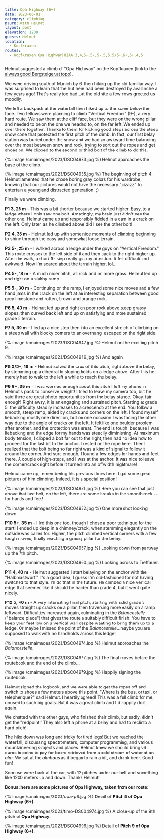 ```yaml
---
title: Opa Highway (6+)
date: 2023-06-01
category: climbing
blurb: With Helmut
layout: post
elevation: 1200
guests: Helmut
location:
  - Kopfkraxen
routes:
  - Kopfkraxen Opa Highway|UIAA|3,4,5-,5-,5-,5,5,5/5+,6+,5+,4,5
---
```


Helmut suggested a climb of "Opa Highway" on the Kopfkraxen (link to the
[always good Bergsteiger.at topo](https://www.bergsteigen.com/touren/klettern/opa-highway-kopfkraxen/)).

We were driving south of Munich by 6, then hiking up the old familiar way.
I was surprised to learn that the hut here had been destroyed by avalanche
a few years ago! That's really too bad...at the old site a few cows
greeted us moodily.

We left a backpack at the waterfall then hiked up to the scree below the face.
Two fellows were planning to climb "Vertical Freedom" (9-), a very hard route.
We saw them at the cliff face, but they were on the wrong pillar and needed
to be on the one we headed to, on the far left. We ended up over there
together. Thanks to them for kicking good steps across the steep snow
cone that protected the first pitch of the climb. In fact, our first belay
station was buried under the snow and we had an awkward time balancing
over the moat between snow and rock, trying to sort out the ropes and get
shoes on. We clipped to the second or third bolt of the climb to do this.

{% image /cmaimages/2023/DSC04933.jpg %}
Helmut approaches the base of the climb.

{% image /cmaimages/2023/DSC04935.jpg %}
The beginning of pitch 4. Helmut lamented that he chose boring gray colors for
his wardrobe,
knowing that our pictures would not have the necessary "pizazz" to entertain
a young and distracted generation. ;)

Finally we were climbing.

**P1 3, 25 m** - This was a bit shorter because we started higher. Easy, to
a ledge where I only saw one bolt. Amazingly, my brain just didn't see the
other one. Helmut came up and responsibly fiddled in a cam in a crack on the
left. Only later, as he climbed above did I see the other bolt!

**P2 4, 35 m** - Helmut led up with some nice moments of climbing beginning
to shine through the easy and somewhat loose terrain.

**P3 5-, 25 m** - I walked across a ledge under the guys on "Vertical Freedom."
This route crosses to the left side of it and then back to the right higher
up. After the walk, a short 5- step really got my attention. It felt difficult
and awkward. Now I'm scared about the terrain higher, lol...

**P4 5-, 18 m** - A much nicer pitch, all rock and no more grass. Helmut led
up and right on a slabby ramp.

**P5 5-, 30 m** - Continuing on the ramp, I enjoyed some nice moves and a few
hand jams in the crack on the left at an interesting separation between
good grey limestone and rotten, brown and orange rock.

**P6 5, 40 m** - Helmut led up and right on poor rock above steep grassy slopes, then
curved back left and up on satisfying and more sustained grade 5 terrain.

**P7 5, 30 m** - I led up a nice step then into an excellent stretch of climbing
on a steep wall with blocky corners to an overhang, escaped on the right side.

{% image /cmaimages/2023/DSC04947.jpg %}
Helmut on the exciting pitch 9.

{% image /cmaimages/2023/DSC04949.jpg %}
And again.

**P8 5/5+, 18 m** - Helmut solved the crux of this pitch, right above the
belay, by stemming up a dihedral to sloping holds on a ledge above. After this
he merely had to walk to the left a while to reach the belay.

**P9 6+, 35 m** - I was worried enough about this pitch I left my phone in
Helmut's pack to conserve weight! I tried to leave my camera too, but he said
there are great photo opportunities from the belay stance. Okay, fair enough!
Right away, it is an engaging and sustained pitch. Starting at grade 5, the
difficulty steadily increases to a crescendo at the end. You follow a smooth,
steep ramp, aided by cracks and corners on the left. I found myself liebacking
mostly one direction, but on one occasion I was facing the other way due to
the angle of cracks on the left. It felt like one boulder problem after another,
and the protection was great. The end is tough, because I was liebacking
and the edge for my hands was steadily diminishing. At maximum body tension,
I clipped a bolt far out to the right, then had no idea how to proceed for
the last bit to the anchor. I rested on the rope here. Then I realized
that the bolt being so far right was a kind of signal to follow it around the
corner. And sure enough, I found a few edges for hands and feet there. A couple
of high-steps, and I was at the anchor. It was nice to leave the corner/crack
right before it turned into an offwidth nightmare!

Helmut came up, remembering his previous times here. I got some great pictures
of him climbing. Indeed, it is a special position!

{% image /cmaimages/2023/DSC04951.jpg %}
Here you can see that just above that last bolt, on the left, there are some
breaks in the smooth rock -- for hands and feet!

{% image /cmaimages/2023/DSC04952.jpg %}
One more shot looking down.


**P10 5+, 35 m** - I led this one too, though I chose a poor technique for the
start! I ended up deep in a chimney/crack, when stemming elegantly on the outside
was called for. Higher, the pitch climbed vertical corners with a few tough
moves, finally reaching a grassy pillar for the belay.

{% image /cmaimages/2023/DSC04957.jpg %}
Looking down from partway up the 7th pitch.

{% image /cmaimages/2023/DSC04960.jpg %}
Looking across to Treffauer.

**P11 4, 40 m** - Helmut suggested I start belaying on the anchor with the
"Halbmastwurf." It's a good idea, I guess I'm old-fashioned for not having switched
to that style. I'll do that in the future. He climbed a nice vertical edge
that seemed like it should be harder than grade 4, but it went quite nicely.

**P12 5, 40 m** - A very interesting final pitch, starting with solid grade 5
moves straight up cracks on a pillar, then traversing more easily on a ramp leftward.
Difficulties increased again, culminating in the *Balancestelle* ("balance place")
that gives the route a suitably difficult finish. You have to keep your feet
low on a vertical wall despite wanting to bring them up to a ledge. Or maybe I
missed the point of the *Balancestelle*...maybe you are supposed to walk
with no handholds across this ledge!

{% image /cmaimages/2023/DSC04974.jpg %}
Helmut approaches the *Balancestelle*.

{% image /cmaimages/2023/DSC04977.jpg %}
The final moves before the routebook and the end of the climb...

{% image /cmaimages/2023/DSC04979.jpg %}
Happily signing the routebook.

Helmut signed the logbook, and we were able to get the ropes off and switch to
shoes a few meters above this point. "Where is the bus, or taxi, or telepherique?"
said Helmut. I heartily agreed! This was a full climb for me, unused to such
big goals. But it was a great climb and I'd happily do it again.

We chatted with the other guys, who finished their climb, but sadly, didn't get
the "redpoint." They also left a phone at a belay and had to reclimb a hard pitch!

The hike down was long and tricky for tired legs! But we reached the waterfall,
discussing spectrometers, computer programming, and various mountaineering subjects
and places. Helmut knew we should brings 6 euros in coins to pay for beers
retrieved from a cold stream of water at an *alm*. We sat at the *almhaus* as
it began to rain a bit, and drank beer. Good fun!

Soon we were back at the car, with 12 pitches under our belt and something like
1200 meters up and down. Thanks Helmut!

**Bonus: here are some pictures of Opa Highway, taken from our route**:

{% image /cmaimages/2023/opa-p8.jpg %}
Detail of **Pitch 8 of Opa Highway (6+)**.

{% image /cmaimages/2023/timo-DSC04974.jpg %}
A close-up of the 9th pitch of **Opa Highway**.

{% image /cmaimages/2023/DSC04996.jpg %}
Detail of **Pitch 9 of Opa Highway (6+)**.


